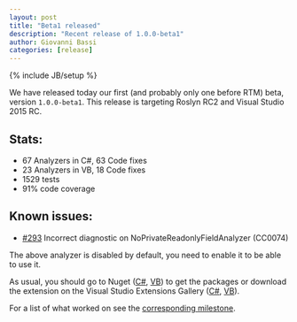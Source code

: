 ```yaml
---
layout: post
title: "Beta1 released"
description: "Recent release of 1.0.0-beta1"
author: Giovanni Bassi
categories: [release]
---
```

{% include JB/setup %}

We have released today our first (and probably only one before RTM) beta,
version `1.0.0-beta1`. This release is targeting Roslyn RC2 and Visual Studio 2015 RC.

## Stats:

* 67 Analyzers in C#, 63 Code fixes
* 23 Analyzers in VB, 18 Code fixes
* 1529 tests
* 91% code coverage

## Known issues:

* [#293](https://github.com/code-cracker/code-cracker/issues/293) Incorrect diagnostic on NoPrivateReadonlyFieldAnalyzer (CC0074)

The above analyzer is disabled by default, you need to enable it to be able to use it.

As usual, you should go to Nuget ([C#](https://www.nuget.org/packages/codecracker.CSharp/1.0.0-beta1),
[VB](https://www.nuget.org/packages/codecracker.VisualBasic/1.0.0-beta1)) to get the packages or download the extension
on the Visual Studio Extensions Gallery ([C#](https://visualstudiogallery.msdn.microsoft.com/ab588981-91a5-478c-8e65-74d0ff450862),
[VB](https://visualstudiogallery.msdn.microsoft.com/1a5f9551-e831-4812-abd0-ac48603fc2c1)).

For a list of what worked on see the
[corresponding milestone](https://github.com/code-cracker/code-cracker/issues?q=milestone%3A1.0.0-beta1).
